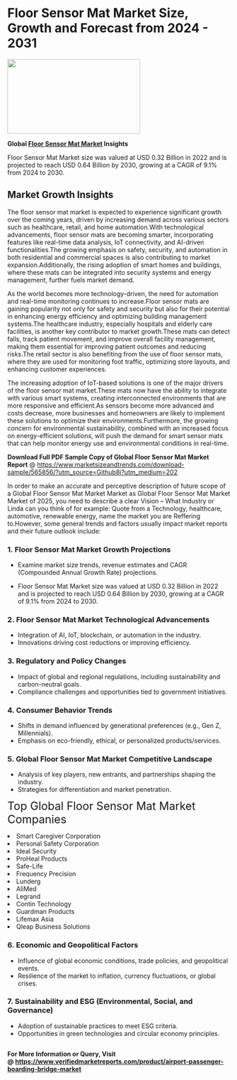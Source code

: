 <H1>Floor Sensor Mat Market Size, Growth and Forecast from 2024 - 2031</H1><img class="aligncenter size-medium wp-image-584254" src="https://thirdeyenews.in/wp-content/uploads/2024/09/Global-Market-Research-300x168.jpeg" alt="" width="300" height="168" /><p><strong>Global&nbsp;<a href="https://www.marketsizeandtrends.com/download-sample/565856/?utm_source=Github8j?utm_medium=202">Floor Sensor Mat Market</a> Insights</strong></p><p>Floor Sensor Mat Market size was valued at USD 0.32 Billion in 2022 and is projected to reach USD 0.64 Billion by 2030, growing at a CAGR of 9.1% from 2024 to 2030.</p><p><h2>Market Growth Insights</h2> <p>The floor sensor mat market is expected to experience significant growth over the coming years, driven by increasing demand across various sectors such as healthcare, retail, and home automation.With technological advancements, floor sensor mats are becoming smarter, incorporating features like real-time data analysis, IoT connectivity, and AI-driven functionalities.The growing emphasis on safety, security, and automation in both residential and commercial spaces is also contributing to market expansion.Additionally, the rising adoption of smart homes and buildings, where these mats can be integrated into security systems and energy management, further fuels market demand.</p> <p>As the world becomes more technology-driven, the need for automation and real-time monitoring continues to increase.Floor sensor mats are gaining popularity not only for safety and security but also for their potential in enhancing energy efficiency and optimizing building management systems.The healthcare industry, especially hospitals and elderly care facilities, is another key contributor to market growth.These mats can detect falls, track patient movement, and improve overall facility management, making them essential for improving patient outcomes and reducing risks.The retail sector is also benefiting from the use of floor sensor mats, where they are used for monitoring foot traffic, optimizing store layouts, and enhancing customer experiences.</p> <p>The increasing adoption of IoT-based solutions is one of the major drivers of the floor sensor mat market.These mats now have the ability to integrate with various smart systems, creating interconnected environments that are more responsive and efficient.As sensors become more advanced and costs decrease, more businesses and homeowners are likely to implement these solutions to optimize their environments.Furthermore, the growing concern for environmental sustainability, combined with an increased focus on energy-efficient solutions, will push the demand for smart sensor mats that can help monitor energy use and environmental conditions in real-time.</p> <p><span class=""><strong>Download Full PDF Sample Copy of Global Floor Sensor Mat Market Report</strong> @ <a href="https://www.marketsizeandtrends.com/download-sample/565856/?utm_source=Github8j?utm_medium=202" target="_blank">https://www.marketsizeandtrends.com/download-sample/565856/?utm_source=Github8j?utm_medium=202</a></span></p><p>In order to make an accurate and perceptive description of future scope of a Global&nbsp;Floor Sensor Mat Market Market as Global&nbsp;Floor Sensor Mat Market Market of 2025, you need to describe a clear Vision &ndash; What Industry or Linda can you think of for example: Quote from a Technology, healthcare, automotive, renewable energy, name the market you are Reffering to.However, some general trends and factors usually impact market reports and their future outlook include:</p><h3>1.&nbsp;<strong>Floor Sensor Mat Market Growth Projections</strong></h3><ul><li>Examine market size trends, revenue estimates and CAGR (Compounded Annual Growth Rate) projections.</li><li><p>Floor Sensor Mat Market size was valued at USD 0.32 Billion in 2022 and is projected to reach USD 0.64 Billion by 2030, growing at a CAGR of 9.1% from 2024 to 2030.</p></li></ul><h3>2.&nbsp;<strong>Floor Sensor Mat Market Technological Advancements</strong></h3><ul><li>Integration of AI, IoT, blockchain, or automation in the industry.</li><li>Innovations driving cost reductions or improving efficiency.</li></ul><h3>3.&nbsp;<strong>Regulatory and Policy Changes</strong></h3><ul><li>Impact of global and regional regulations, including sustainability and carbon-neutral goals.</li><li>Compliance challenges and opportunities tied to government initiatives.</li></ul><h3>4.&nbsp;<strong>Consumer Behavior Trends</strong></h3><ul><li>Shifts in demand influenced by generational preferences (e.g., Gen Z, Millennials).</li><li>Emphasis on eco-friendly, ethical, or personalized products/services.</li></ul><h3>5.&nbsp;<strong>Global Floor Sensor Mat Market Competitive Landscape</strong></h3><ul><li>Analysis of key players, new entrants, and partnerships shaping the industry.</li><li>Strategies for differentiation and market penetration.</li></ul><p data-pm-slice="1 1 []"><span style="color: inherit; font-family: inherit; font-size: 25px;">Top Global Floor Sensor Mat Market Companies</span></p><div class="" data-test-id=""><p><li>Smart Caregiver Corporation</li><li> Personal Safety Corporation</li><li> Ideal Security</li><li> ProHeal Products</li><li> Safe-Life</li><li> Frequency Precision</li><li> Lunderg</li><li> AliMed</li><li> Legrand</li><li> Contin Technology</li><li> Guardman Products</li><li> Lifemax Asia</li><li> Qleap Business Solutions</li></p></div><h3>6.&nbsp;<strong>Economic and Geopolitical Factors</strong></h3><ul><li>Influence of global economic conditions, trade policies, and geopolitical events.</li><li>Resilience of the market to inflation, currency fluctuations, or global crises.</li></ul><h3>7.&nbsp;<strong>Sustainability and ESG (Environmental, Social, and Governance)</strong></h3><ul><li>Adoption of sustainable practices to meet ESG criteria.</li><li>Opportunities in green technologies and circular economy principles.</li></ul><h2><strong style="font-size: 14px;">For More Information or Query, Visit @&nbsp;</strong><a style="background-color: #ffffff; font-size: 14px;" href="https://www.marketsizeandtrends.com/report/floor-sensor-mat-market/" target="_blank">https://www.verifiedmarketreports.com/product/airport-passenger-boarding-bridge-market</a></h2>
